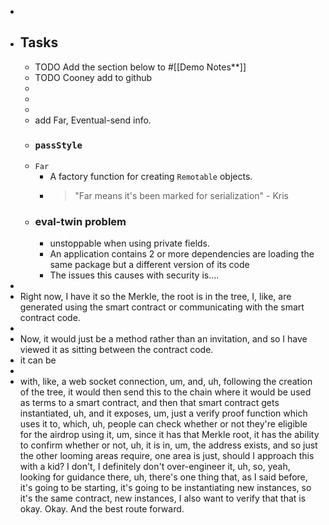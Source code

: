 -
- ## Tasks
	- TODO Add the section below to #[[Demo Notes**]]
	- TODO Cooney add to github
	-
	-
	-
	- add Far, Eventual-send info.
	- ### `passStyle`
	- `Far`
		- A factory function for creating `Remotable` objects.
		- > "Far means it's been marked for serialization" - Kris
	- ### eval-twin problem
		- unstoppable when using private fields.
		- An application contains 2 or more dependencies are loading the same package but a different version of its code
		- The issues this causes with security is....
-
- Right now, I have it so the Merkle, the root is in the tree, I, like, are generated using the smart contract or communicating with the smart contract code.
-
- Now, it would just be a method rather than an invitation, and so I have viewed it as sitting between the contract code.
- it can be
-
- with, like, a web socket connection, um, and, uh, following the creation of the tree, it would then send this to the chain where it would be used as terms to a smart contract, and then that smart contract gets instantiated, uh, and it exposes, um, just a verify proof function which uses it to, which, uh, people can check whether or not they're eligible for the airdrop using it, um, since it has that Merkle root, it has the ability to confirm whether or not, uh, it is in, um, the address exists, and so just the other looming areas require, one area is just, should I approach this with a kid? I don't, I definitely don't over-engineer it, uh, so, yeah, looking for guidance there, uh, there's one thing that, as I said before, it's going to be starting, it's going to be instantiating new instances, so it's the same contract, new instances, I also want to verify that that is okay. Okay. And the best route forward.